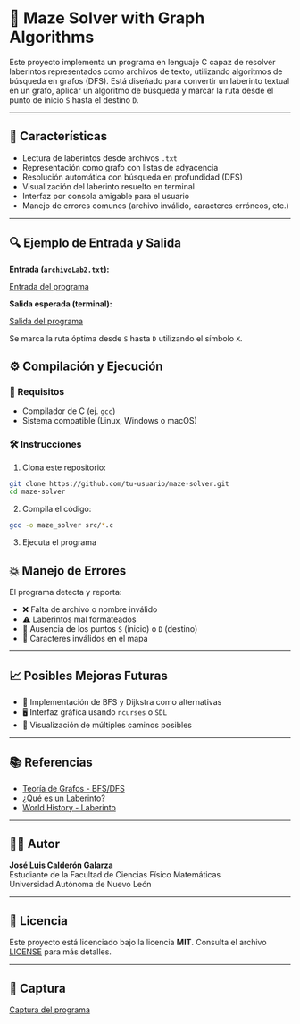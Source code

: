 # 🧩 Maze Solver with Graph Algorithms

Este proyecto implementa un programa en lenguaje C capaz de resolver laberintos representados como archivos de texto, utilizando algoritmos de búsqueda en grafos (DFS). Está diseñado para convertir un laberinto textual en un grafo, aplicar un algoritmo de búsqueda y marcar la ruta desde el punto de inicio `S` hasta el destino `D`.

---

## 📌 Características

- Lectura de laberintos desde archivos `.txt`
- Representación como grafo con listas de adyacencia
- Resolución automática con búsqueda en profundidad (DFS)
- Visualización del laberinto resuelto en terminal
- Interfaz por consola amigable para el usuario
- Manejo de errores comunes (archivo inválido, caracteres erróneos, etc.)

---

## 🔍 Ejemplo de Entrada y Salida

**Entrada (`archivoLab2.txt`):**

[Entrada del programa](docs/Entrada.png)


**Salida esperada (terminal):**

[Salida del programa](docs/CapturaPrograma.png)


Se marca la ruta óptima desde `S` hasta `D` utilizando el símbolo `X`.


## ⚙️ Compilación y Ejecución

### 🔧 Requisitos

- Compilador de C (ej. `gcc`)
- Sistema compatible (Linux, Windows o macOS)

### 🛠️ Instrucciones

1. Clona este repositorio:

```bash
git clone https://github.com/tu-usuario/maze-solver.git
cd maze-solver
```

2. Compila el código:
```bash
gcc -o maze_solver src/*.c
```
3. Ejecuta el programa

## 💥 Manejo de Errores

El programa detecta y reporta:

- ❌ Falta de archivo o nombre inválido
- ⚠️ Laberintos mal formateados
- 🛑 Ausencia de los puntos `S` (inicio) o `D` (destino)
- 🧱 Caracteres inválidos en el mapa

---

## 📈 Posibles Mejoras Futuras

- 🔁 Implementación de BFS y Dijkstra como alternativas
- 🖥️ Interfaz gráfica usando `ncurses` o `SDL`
- 🧭 Visualización de múltiples caminos posibles

---

## 📚 Referencias

- [Teoría de Grafos - BFS/DFS](https://academia-lab.com/enciclopedia/busqueda-en-profundidad/)
- [¿Qué es un Laberinto?](https://encuentratutarea.com/que-es-un-laberinto-definicion-tipos-y-caracteristicas/)
- [World History - Laberinto](https://www.worldhistory.org/trans/es/1-531/laberinto/)

---

## 👨‍💻 Autor

**José Luis Calderón Galarza**  
Estudiante de la Facultad de Ciencias Físico Matemáticas  
Universidad Autónoma de Nuevo León

---

## 📝 Licencia

Este proyecto está licenciado bajo la licencia **MIT**. Consulta el archivo [LICENSE](./LICENSE) para más detalles.

---

## 📸 Captura

[Captura del programa](docs/CapturaPrograma.png)




